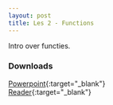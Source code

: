 ```yaml
---
layout: post
title: Les 2 - Functions
---
```


Intro over functies.

### Downloads
[Powerpoint](https://drive.google.com/file/d/14nO2Jm8Gl-e09GrEbdhe-oEjdXNCJkdn/view?usp=sharing){:target="_blank"}  
[Reader](https://drive.google.com/file/d/1H6T98gVzAMCBVv53NXZyPXzeCsNG7MWL/view?usp=sharing){:target="_blank"}
